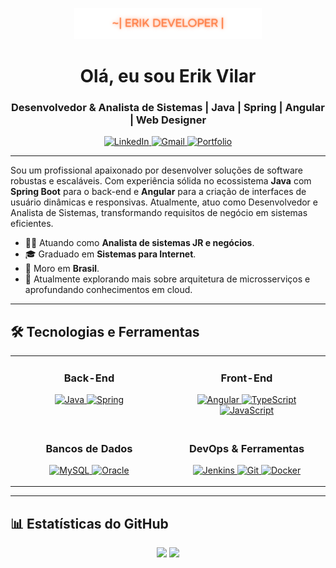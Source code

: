 






<p align="center">
  <img src="./assets/erik.png" alt="Banner do Perfil de Erik Vilar">
</p>

<h1 align="center">Olá, eu sou Erik Vilar</h1>
<h3 align="center">Desenvolvedor & Analista de Sistemas | Java | Spring | Angular | Web Designer</h3>

<p align="center">
  <a href="https://www.linkedin.com/in/deverik/" target="_blank">
    <img src="https://img.shields.io/badge/LinkedIn-0077B5?style=for-the-badge&logo=linkedin&logoColor=white" alt="LinkedIn">
  </a>
  <a href="mailto:erikvilaralves@gmail.com">
    <img src="https://img.shields.io/badge/Gmail-D14836?style=for-the-badge&logo=gmail&logoColor=white" alt="Gmail">
  </a>
  <a href="https://erikvilar.github.io/project2024_reactjs/#section-3" target="_blank">
    <img src="https://img.shields.io/badge/Portfolio-FF5722?style=for-the-badge&logo=todoist&logoColor=white" alt="Portfolio">
  </a>
</p>

---

<p align="left"> 
Sou um profissional apaixonado por desenvolver soluções de software robustas e escaláveis. Com experiência sólida no ecossistema <strong>Java</strong> com <strong>Spring Boot</strong> para o back-end e <strong>Angular</strong> para a criação de interfaces de usuário dinâmicas e responsivas. Atualmente, atuo como Desenvolvedor e Analista de Sistemas, transformando requisitos de negócio em sistemas eficientes.
</p>

- 👨‍💻 Atuando como **Analista de sistemas JR e negócios**.
- 🎓 Graduado em **Sistemas para Internet**.
- 📍 Moro em **Brasil**.
- 🌱 Atualmente explorando mais sobre arquitetura de microsserviços e aprofundando conhecimentos em cloud.

---

## 🛠️ Tecnologias e Ferramentas

<table>
  <tr>
    <td valign="top" width="50%">
      <h3 align="center">Back-End</h3>
      <p align="center">
        <a href="https://www.java.com" target="_blank" rel="noreferrer"> <img src="https://img.shields.io/badge/Java-ED8B00?style=for-the-badge&logo=openjdk&logoColor=white" alt="Java"/> </a>
        <a href="https://spring.io/" target="_blank" rel="noreferrer"> <img src="https://img.shields.io/badge/Spring-6DB33F?style=for-the-badge&logo=spring&logoColor=white" alt="Spring"/> </a>
      </p>
    </td>
    <td valign="top" width="50%">
      <h3 align="center">Front-End</h3>
      <p align="center">
        <a href="https://angular.io" target="_blank" rel="noreferrer"> <img src="https://img.shields.io/badge/Angular-DD0031?style=for-the-badge&logo=angular&logoColor=white" alt="Angular"/> </a>
        <a href="https://www.typescriptlang.org/" target="_blank" rel="noreferrer"> <img src="https://img.shields.io/badge/TypeScript-007ACC?style=for-the-badge&logo=typescript&logoColor=white" alt="TypeScript"/> </a>
        <a href="https://developer.mozilla.org/en-US/docs/Web/JavaScript" target="_blank" rel="noreferrer"> <img src="https://img.shields.io/badge/JavaScript-F7DF1E?style=for-the-badge&logo=javascript&logoColor=black" alt="JavaScript"/> </a>
      </p>
    </td>
  </tr>
  <tr>
    <td valign="top" width="50%">
      <h3 align="center">Bancos de Dados</h3>
      <p align="center">
        <a href="https://www.mysql.com/" target="_blank" rel="noreferrer"> <img src="https://img.shields.io/badge/MySQL-4479A1?style=for-the-badge&logo=mysql&logoColor=white" alt="MySQL"/> </a>
        <a href="https://www.oracle.com/database/" target="_blank" rel="noreferrer"> <img src="https://img.shields.io/badge/Oracle-F80000?style=for-the-badge&logo=oracle&logoColor=white" alt="Oracle"/> </a>
      </p>
    </td>
    <td valign="top" width="50%">
      <h3 align="center">DevOps & Ferramentas</h3>
      <p align="center">
        <a href="https://www.jenkins.io" target="_blank" rel="noreferrer"> <img src="https://img.shields.io/badge/Jenkins-D24939?style=for-the-badge&logo=jenkins&logoColor=white" alt="Jenkins"/> </a>
        <a href="https://git-scm.com/" target="_blank" rel="noreferrer"> <img src="https://img.shields.io/badge/GIT-E44C30?style=for-the-badge&logo=git&logoColor=white" alt="Git"/> </a>
         <a href="https://www.docker.com/" target="_blank" rel="noreferrer"> <img src="https://img.shields.io/badge/Docker-2496ED?style=for-the-badge&logo=docker&logoColor=white" alt="Docker"/> </a>
      </p>
    </td>
  </tr>
</table>

---

## 📊 Estatísticas do GitHub

<p align="center">
  <!-- Substitua `YOUR-USERNAME` pelo seu nome de usuário do GitHub -->
  <img height="180em" src="https://github-readme-stats.vercel.app/api?username=erikvilar&show_icons=true&theme=dracula&include_all_commits=true&count_private=true"/>
  <img height="180em" src="https://github-readme-stats.vercel.app/api/top-langs/?username=erikvilar&layout=compact&langs_count=7&theme=dracula"/>
</p>


